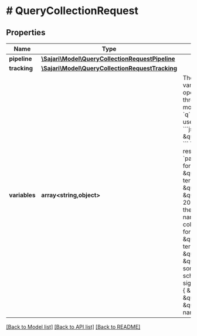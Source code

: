 # # QueryCollectionRequest

## Properties

| Name          | Type                                                                                  | Description                                                                                                                                                                                                                                                                                                                                                                                                                                                                                                                                                                                                                                                                                                                                                                                                                                                                                                                                                                                                                                           | Notes      |
| ------------- | ------------------------------------------------------------------------------------- | ----------------------------------------------------------------------------------------------------------------------------------------------------------------------------------------------------------------------------------------------------------------------------------------------------------------------------------------------------------------------------------------------------------------------------------------------------------------------------------------------------------------------------------------------------------------------------------------------------------------------------------------------------------------------------------------------------------------------------------------------------------------------------------------------------------------------------------------------------------------------------------------------------------------------------------------------------------------------------------------------------------------------------------------------------- | ---------- |
| **pipeline**  | [**\Sajari\Model\QueryCollectionRequestPipeline**](QueryCollectionRequestPipeline.md) |                                                                                                                                                                                                                                                                                                                                                                                                                                                                                                                                                                                                                                                                                                                                                                                                                                                                                                                                                                                                                                                       | [optional] |
| **tracking**  | [**\Sajari\Model\QueryCollectionRequestTracking**](QueryCollectionRequestTracking.md) |                                                                                                                                                                                                                                                                                                                                                                                                                                                                                                                                                                                                                                                                                                                                                                                                                                                                                                                                                                                                                                                       | [optional] |
| **variables** | **array<string,object>**                                                              | The initial values for the variables the pipeline operates on and transforms throughout its steps. The most important variable is &#x60;q&#x60; which is the query the user entered, for example: &#x60;&#x60;&#x60;json { \&quot;q\&quot;: \&quot;search terms\&quot; } &#x60;&#x60;&#x60; To paginate through results, set the variables &#x60;page&#x60; and &#x60;resultsPerPage&#x60;, for example: &#x60;&#x60;&#x60;json { \&quot;q\&quot;: \&quot;search terms\&quot;, \&quot;page\&quot;: 5, \&quot;resultsPerPage\&quot;: 20 } &#x60;&#x60;&#x60; To sort results, set the variable &#x60;sort&#x60; to the name of one of your collection&#39;s schema fields, for example: &#x60;&#x60;&#x60;json { \&quot;q\&quot;: \&quot;search terms\&quot;, \&quot;sort\&quot;: \&quot;name\&quot; } &#x60;&#x60;&#x60; To sort in reverse, prefix the schema field with a minus sign &#x60;-&#x60;, for example: &#x60;&#x60;&#x60;json { \&quot;q\&quot;: \&quot;search terms\&quot;, \&quot;sort\&quot;: \&quot;-name\&quot; } &#x60;&#x60;&#x60; |

[[Back to Model list]](../../README.md#models) [[Back to API list]](../../README.md#endpoints) [[Back to README]](../../README.md)
